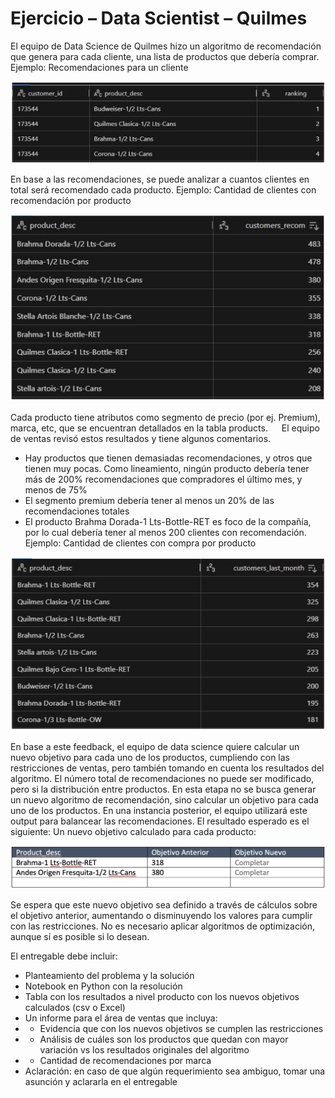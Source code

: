 # Ejercicio – Data Scientist – Quilmes

El equipo de Data Science de Quilmes hizo un algoritmo de recomendación que genera para cada cliente, una lista de productos que debería comprar.
Ejemplo: Recomendaciones para un cliente

![Recomendaciones para un cliente](Imagenes/image.png)

En base a las recomendaciones, se puede analizar a cuantos clientes en total será recomendado cada producto. 
Ejemplo: Cantidad de clientes con recomendación por producto

![Cantidad de clientes con recomendación por producto](Imagenes/image-1.png)

Cada producto tiene atributos como segmento de precio (por ej. Premium), marca, etc, que se encuentran detallados en la tabla products.
 
El equipo de ventas revisó estos resultados y tiene algunos comentarios. 
-	Hay productos que tienen demasiadas recomendaciones, y otros que tienen muy pocas. Como lineamiento, ningún producto debería tener más de 200% recomendaciones que compradores el último mes, y menos de 75%
-	El segmento premium debería tener al menos un 20% de las recomendaciones totales
-	El producto Brahma Dorada-1 Lts-Bottle-RET es foco de la compañía, por lo cual debería tener al menos 200 clientes con recomendación.
Ejemplo: Cantidad de clientes con compra por producto

![Cantidad de clientes con compra por producto](Imagenes/image-2.png)

En base a este feedback, el equipo de data science quiere calcular un nuevo objetivo para cada uno de los productos, cumpliendo con las restricciones de ventas, pero también tomando en cuenta los resultados del algoritmo. El número total de recomendaciones no puede ser modificado, pero si la distribución entre productos.
En esta etapa no se busca generar un nuevo algoritmo de recomendación, sino calcular un objetivo para cada uno de los productos. En una instancia posterior, el equipo utilizará este output para balancear las recomendaciones. 
El resultado esperado es el siguiente:
Un nuevo objetivo calculado para cada producto:

![Resultado Esperado](Imagenes/image-3.png)

Se espera que este nuevo objetivo sea definido a través de cálculos sobre el objetivo anterior, aumentando o disminuyendo los valores para cumplir con las restricciones. No es necesario aplicar algoritmos de optimización, aunque sí es posible si lo desean.

El entregable debe incluir:
-	Planteamiento del problema y la solución
-	Notebook en Python con la resolución
-	Tabla con los resultados a nivel producto con los nuevos objetivos calculados (csv o Excel)
-	Un informe para el área de ventas que incluya:
-  - Evidencia que con los nuevos objetivos se cumplen las restricciones
-  - Análisis de cuáles son los productos que quedan con mayor variación vs los resultados originales del algoritmo
-  - Cantidad de recomendaciones por marca
-	Aclaración: en caso de que algún requerimiento sea ambiguo, tomar una asunción y aclararla en el entregable

